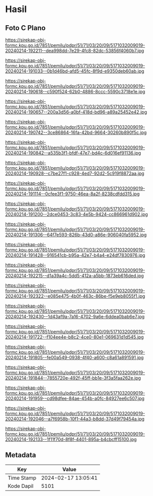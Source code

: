 # Hasil

## Foto C Plano

https://sirekap-obj-formc.kpu.go.id/7851/pemilu/pdpr/51/71/03/20/09/5171032009019-20240214-192211--dea998dd-7e29-4fc8-82dc-53856f4060b7.jpg

https://sirekap-obj-formc.kpu.go.id/7851/pemilu/pdpr/51/71/03/20/09/5171032009019-20240214-191033--0b1d46bd-afd5-45fc-8f9d-e9350deb60ab.jpg

https://sirekap-obj-formc.kpu.go.id/7851/pemilu/pdpr/51/71/03/20/09/5171032009019-20240214-190618--c590f524-62b0-4886-8ccc-5590c3718e1e.jpg

https://sirekap-obj-formc.kpu.go.id/7851/pemilu/pdpr/51/71/03/20/09/5171032009019-20240214-190657--200a3d56-a0bf-418d-bd96-a89a25452e42.jpg

https://sirekap-obj-formc.kpu.go.id/7851/pemilu/pdpr/51/71/03/20/09/5171032009019-20240214-190742--3ce86864-16fa-42bd-9664-30260b890f5c.jpg

https://sirekap-obj-formc.kpu.go.id/7851/pemilu/pdpr/51/71/03/20/09/5171032009019-20240214-190842--a535b3f1-bfdf-47e7-bd4c-6d016ef91136.jpg

https://sirekap-obj-formc.kpu.go.id/7851/pemilu/pdpr/51/71/03/20/09/5171032009019-20240214-190928--c7be27f1-c928-4ed7-92d2-5c919f8872aa.jpg

https://sirekap-obj-formc.kpu.go.id/7851/pemilu/pdpr/51/71/03/20/09/5171032009019-20240214-191114--0cfee3f1-9750-46ea-8a2f-8238cdfdd315.jpg

https://sirekap-obj-formc.kpu.go.id/7851/pemilu/pdpr/51/71/03/20/09/5171032009019-20240214-191200--2dce0453-3c83-4e5b-9424-cc866961d902.jpg

https://sirekap-obj-formc.kpu.go.id/7851/pemilu/pdpr/51/71/03/20/09/5171032009019-20240214-191306--64f7e593-826b-43d0-a86e-906040fa5952.jpg

https://sirekap-obj-formc.kpu.go.id/7851/pemilu/pdpr/51/71/03/20/09/5171032009019-20240214-191428--916541cb-b95a-42e7-b4a4-e24df7830976.jpg

https://sirekap-obj-formc.kpu.go.id/7851/pemilu/pdpr/51/71/03/20/09/5171032009019-20240214-192215--d1a39a4c-5dd5-412a-a5bb-1873eb616ded.jpg

https://sirekap-obj-formc.kpu.go.id/7851/pemilu/pdpr/51/71/03/20/09/5171032009019-20240214-192322--e085e475-4b0f-463c-86be-f5e9eb8055f1.jpg

https://sirekap-obj-formc.kpu.go.id/7851/pemilu/pdpr/51/71/03/20/09/5171032009019-20240214-192430--1d43af9a-7a16-4702-9a6e-6ddea0bab6e7.jpg

https://sirekap-obj-formc.kpu.go.id/7851/pemilu/pdpr/51/71/03/20/09/5171032009019-20240214-191722--f104ee4e-b8c2-4ce0-80e1-069631d1d545.jpg

https://sirekap-obj-formc.kpu.go.id/7851/pemilu/pdpr/51/71/03/20/09/5171032009019-20240214-191805--fe00a549-0938-4f40-a600-c8a61a891591.jpg

https://sirekap-obj-formc.kpu.go.id/7851/pemilu/pdpr/51/71/03/20/09/5171032009019-20240214-191844--7855720e-492f-45ff-bb1e-3f3a5faa262e.jpg

https://sirekap-obj-formc.kpu.go.id/7851/pemilu/pdpr/51/71/03/20/09/5171032009019-20240214-191959--cd98dfee-84ae-454b-a0fc-84927ee6c507.jpg

https://sirekap-obj-formc.kpu.go.id/7851/pemilu/pdpr/51/71/03/20/09/5171032009019-20240214-192046--a7f6958b-10f1-44a3-b8dd-37d49f79454a.jpg

https://sirekap-obj-formc.kpu.go.id/7851/pemilu/pdpr/51/71/03/20/09/5171032009019-20240214-192133--1f11f70d-8f8f-4401-895a-b4cbcff15100.jpg


## Metadata

| Key        | Value               |
| ---------- | ------------------- |
| Time Stamp | 2024-02-17 13:05:41 |
| Kode Dapil | 5101                |



